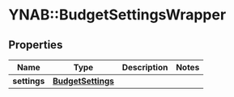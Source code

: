 # YNAB::BudgetSettingsWrapper

## Properties
Name | Type | Description | Notes
------------ | ------------- | ------------- | -------------
**settings** | [**BudgetSettings**](BudgetSettings.md) |  | 


